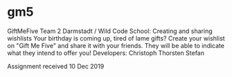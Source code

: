 # gm5
GiftMeFive Team 2 Darmstadt / Wild Code School: 
Creating and sharing wishlists
Your birthday is coming up, tired of lame gifts?
Create your wishlist on "Gift Me Five" and share it with your friends.
They will be able to indicate what they intend to offer you!
Developers:
Christoph
Thorsten
Stefan

Assignment received 10 Dec 2019
